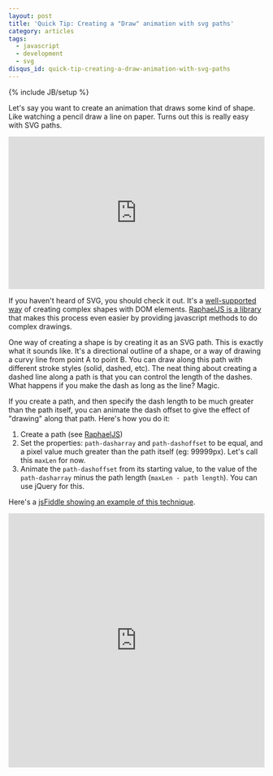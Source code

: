 ```yaml
---
layout: post
title: 'Quick Tip: Creating a "Draw" animation with svg paths'
category: articles
tags:
  - javascript
  - development
  - svg
disqus_id: quick-tip-creating-a-draw-animation-with-svg-paths
---
```

{% include JB/setup %}

Let's say you want to create an animation that draws some kind of shape. Like watching a pencil draw a line on paper. Turns out this is really easy with SVG paths.

<iframe style="width: 100%; height: 300px" src="http://jsfiddle.net/wellcaffeinated/6tc8x/embedded/result" allowfullscreen="allowfullscreen" frameborder="0"> </iframe>

If you haven't heard of SVG, you should check it out. It's a [well-supported way](http://caniuse.com/#feat=svg) of creating complex shapes with DOM elements. [RaphaelJS is a library](http://raphaeljs.com/) that makes this process even easier by providing javascript methods to do complex drawings.

One way of creating a shape is by creating it as an SVG path. This is exactly what it sounds like. It's a directional outline of a shape, or a way of drawing a curvy line from point A to point B. You can draw along this path with different stroke styles (solid, dashed, etc). The neat thing about creating a dashed line along a path is that you can control the length of the dashes. What happens if you make the dash as long as the line? Magic.

If you create a path, and then specify the dash length to be much greater than the path itself, you can animate the dash offset to give the effect of "drawing" along that path. Here's how you do it:

1. Create a path (see [RaphaelJS](http://raphaeljs.com/))
2. Set the properties: `path-dasharray` and `path-dashoffset` to be equal, and a pixel value much greater than the path itself (eg: 99999px). Let's call this `maxLen` for now.
3. Animate the `path-dashoffset` from its starting value, to the value of the `path-dasharray` minus the path length (`maxLen - path length`). You can use jQuery for this.

Here's a [jsFiddle showing an example of this technique](http://jsfiddle.net/wellcaffeinated/uZp3q/).

<iframe style="width: 100%; height: 500px" src="http://jsfiddle.net/wellcaffeinated/uZp3q/embedded/result,js,css,html,resources" allowfullscreen="allowfullscreen" frameborder="0"> </iframe>
